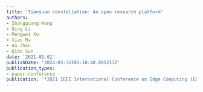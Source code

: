 ```yaml
---
title: 'Tiansuan constellation: An open research platform'
authors:
- Shangguang Wang
- Qing Li
- Mengwei Xu
- Xiao Ma
- Ao Zhou
- Qibo Sun
date: '2021-01-01'
publishDate: '2024-05-31T05:10:40.895213Z'
publication_types:
- paper-conference
publication: '*2021 IEEE International Conference on Edge Computing (EDGE)*'
---
```

